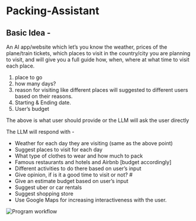 # Packing-Assistant

## Basic Idea - 

An AI app/website which let’s you know the weather, prices of the plane/train tickets, which places to visit in the country/city you are planning to visit, and will give you a full guide how, when, where at what time to visit each place.

1. place to go
2. how many days?
3. reason for visiting like different places will suggested to different users based on their reasons.
4. Starting & Ending date.
5. User’s budget

The above is what user should provide or the LLM will ask the user directly  

The LLM will respond with - 

* Weather for each day they are visiting (same as the above point)
* Suggest places to visit for each day
* What type of clothes to wear and how much to pack 
* Famous restaurants and hotels and Airbnb [budget accordingly]
* Different activities to do there based on user’s input
* Give opinion, if is it a good time to visit or not? #
* Give an estimate budget based on user’s input
* Suggest uber or car rentals
* Suggest shopping store
* Use Google Maps for increasing interactiveness with the user.

![Program workflow](/Users/narayanapujara/Projects/packing_assistant_workflow.png)